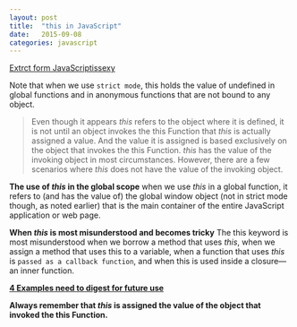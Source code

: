 ```yaml
---
layout: post
title:  "this in JavaScript"
date:   2015-09-08 
categories: javascript
---
```

[Extrct form JavaScriptissexy](http://javascriptissexy.com/understand-javascripts-this-with-clarity-and-master-it/)

Note that when we use `strict mode`, this holds the value of undefined in global functions and in anonymous functions that are not bound to any object.

> Even though it appears *this* refers to the object where it is
> defined, it is not until an object invokes the this Function that
> *this* is actually assigned a value. And the value it is assigned is based exclusively on the object that invokes the this Function. *this*
> has the value of the invoking object in most circumstances. However,
> there are a few scenarios where *this* does not have the value of the
> invoking object.

**The use of *this* in the global scope**
when we use *this* in a global function, it refers to (and has the value of) the global window object (not in strict mode though, as noted earlier) that is the main container of the entire JavaScript application or web page.

**When *this* is most misunderstood and becomes tricky**
The this keyword is most misunderstood when we borrow a method that uses *this*, when we assign a method that uses this to a variable, when a function that uses *this* is `passed as a callback function`, and when this is used inside a closure—an inner function. 

[**4 Examples need to digest for future use**](http://javascriptissexy.com/understand-javascripts-this-with-clarity-and-master-it/)

**Always remember that *this* is assigned the value of the object that invoked the this Function.**